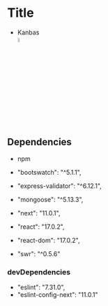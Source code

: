 # Title

* Kanbas</br>
<a href="./kanbas.md" title="kanbas"><img width="5%" src="https://res.cloudinary.com/rick-rick-torrellas/image/upload/v1629301660/icons/kanban_oifhu7.png"/></a>

## Dependencies

* npm

* "bootswatch": "^5.1.1",
* "express-validator": "^6.12.1",
* "mongoose": "^5.13.3",
* "next": "11.0.1",
* "react": "17.0.2",
* "react-dom": "17.0.2",
* "swr": "^0.5.6"

### devDependencies

* "eslint": "7.31.0",
* "eslint-config-next": "11.0.1"